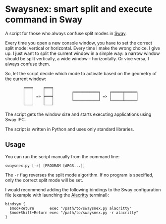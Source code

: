 # Swaysnex: smart split and execute command in Sway

A script for those who always confuse split modes in [Sway](https://swaywm.org).

Every time you open a new console window, you have to set the correct split
mode: vertical or horizontal. Every time I make the wrong choice. I give up.
I just want to split the current window in a simple way: a narrow window should
be split vertically, a wide window - horizontally. Or vice versa, I always
confuse them.

So, let the script decide which mode to activate based on the geometry of the
current window:

```
        ╒═══╕    ╒═══╕
        │   │    │   │        ╒═══════════╕    ╒═════╤═════╕
        │   │ => ╞═══╡        │           │ => │     │     │
        │   │    │   │        └───────────┘    └─────┴─────┘
        └───┘    └───┘
```

The script gets the window size and starts executing applications using Sway
IPC.

The script is written in Python and uses only standard libraries.

## Usage

You can run the script manually from the command line:
```
swaysnex.py [-r] [PROGRAM [ARGS...]]
```
The `-r` flag reverses the split mode algorithm. If no program is specified,
only the correct split mode will be set.

I would recommend adding the following bindings to the Sway configuration file
(example with launching the [Alacritty](https://github.com/alacritty/alacritty)
terminal):
```
bindsym {
  $mod+Return       exec "/path/to/swaysnex.py alacritty"
  $mod+Shift+Return exec "/path/to/swaysnex.py -r alacritty"
}
```
